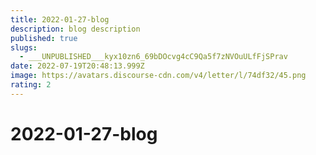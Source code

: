 ```yaml
---
title: 2022-01-27-blog
description: blog description
published: true
slugs:
  - ___UNPUBLISHED___kyx10zn6_69bDOcvg4cC9Qa5f7zNVOuULfFjSPrav
date: 2022-07-19T20:48:13.999Z
image: https://avatars.discourse-cdn.com/v4/letter/l/74df32/45.png
rating: 2
---
```


# 2022-01-27-blog
